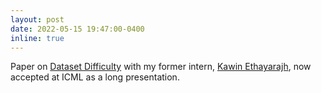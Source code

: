```yaml
---
layout: post
date: 2022-05-15 19:47:00-0400
inline: true
---
```


Paper on [Dataset Difficulty](https://arxiv.org/abs/2110.08420) with my former intern, [Kawin Ethayarajh](https://kawine.github.io/), now accepted at ICML as a long presentation.